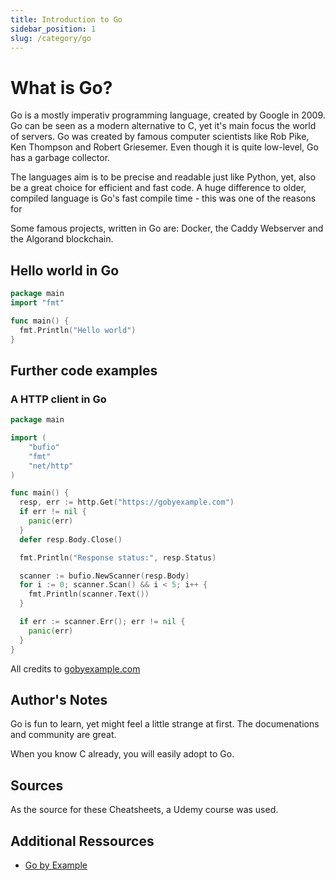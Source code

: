 ```yaml
---
title: Introduction to Go
sidebar_position: 1
slug: /category/go
---
```


# What is Go?

Go is a mostly imperativ programming language, created by Google in 2009. Go can be seen as a modern alternative to C, yet it's main focus the world of servers.
Go was created by famous computer scientists like Rob Pike, Ken Thompson and Robert Griesemer. Even though it is quite low-level, Go has a garbage collector.

The languages aim is to be precise and readable just like Python, yet, also be a great choice for efficient and fast code. 
A huge difference to older, compiled language is Go's fast compile time - this was one of the reasons for 

Some famous projects, written in Go are: Docker, the Caddy Webserver and the Algorand blockchain. 

## Hello world in Go 

```go 
package main
import "fmt"

func main() {
  fmt.Println("Hello world")
}
```

## Further code examples

### A HTTP client in Go 

```go 
package main

import (
    "bufio"
    "fmt"
    "net/http"
)

func main() {
  resp, err := http.Get("https://gobyexample.com")
  if err != nil {
    panic(err)
  }
  defer resp.Body.Close()

  fmt.Println("Response status:", resp.Status)

  scanner := bufio.NewScanner(resp.Body)
  for i := 0; scanner.Scan() && i < 5; i++ {
    fmt.Println(scanner.Text())
  }

  if err := scanner.Err(); err != nil {
    panic(err)
  }
}
```
All credits to [gobyexample.com](https://gobyexample.com/)


## Author's Notes

Go is fun to learn, yet might feel a little strange at first. The documenations and community are great.

When you know C already, you will easily adopt to Go. 

## Sources

As the source for these Cheatsheets, a Udemy course was used.

## Additional Ressources

-  [Go by Example](https://gobyexample.com/)
